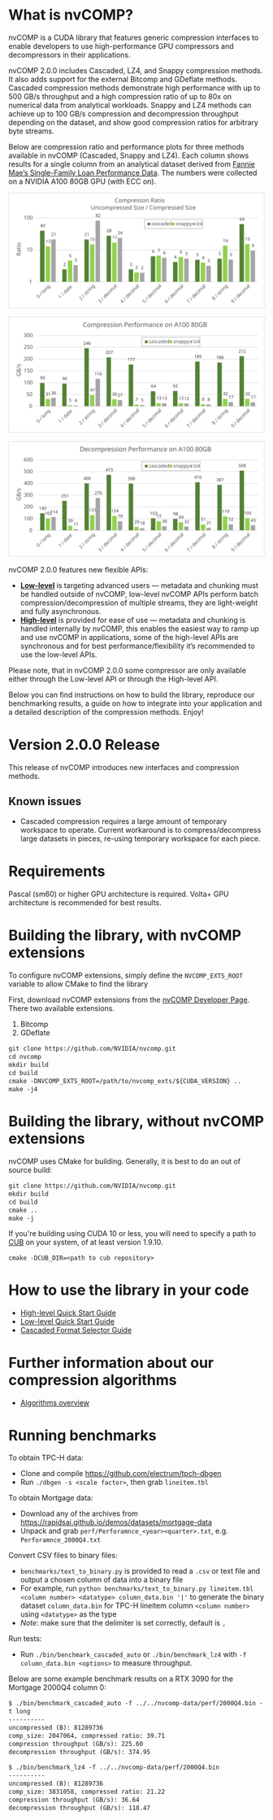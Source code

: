 # What is nvCOMP?

nvCOMP is a CUDA library that features generic compression interfaces to enable developers to use high-performance GPU compressors and decompressors in their applications.

nvCOMP 2.0.0 includes Cascaded, LZ4, and Snappy compression methods.
It also adds support for the external Bitcomp and GDeflate methods.
Cascaded compression methods demonstrate high performance with up to 500 GB/s
throughput and a high compression ratio of up to 80x on numerical data from
analytical workloads.
Snappy and LZ4 methods can achieve up to 100 GB/s compression and decompression
throughput depending on the dataset, and show good compression ratios for
arbitrary byte streams.

Below are compression ratio and performance plots for three methods available in nvCOMP (Cascaded, Snappy and LZ4). Each column shows results for a single column from an analytical dataset derived from [Fannie Mae’s Single-Family Loan Performance Data](http://www.fanniemae.com/portal/funding-the-market/data/loan-performance-data.html). The numbers were collected on a NVIDIA A100 80GB GPU (with ECC on). 

![compression ratio](/doc/compression_ratio.png)

![compression performance](/doc/compression_performance_a100.png)

![decompression performance](/doc/decompression_performance_a100.png)

nvCOMP 2.0.0 features new flexible APIs:
* [**Low-level**](doc/lowlevel_c_quickstart.md) is targeting advanced users —
  metadata and chunking must be handled outside of nvCOMP, low-level nvCOMP
  APIs perform batch compression/decompression of multiple streams, they are
  light-weight and fully asynchronous.
* [**High-level**](doc/highlevel_cpp_quickstart.md) is provided for ease of use —
  metadata and chunking is handled internally by nvCOMP, this enables the
  easiest way to ramp up and use nvCOMP in applications, some of the high-level
  APIs are synchronous and for best performance/flexibility it’s recommended to
  use the low-level APIs.

Please note, that in nvCOMP 2.0.0 some compressor are only available either through the Low-level API or through the High-level API.

Below you can find instructions on how to build the library, reproduce our benchmarking results, a guide on how to integrate into your application and a detailed description of the compression methods. Enjoy!

# Version 2.0.0 Release

This release of nvCOMP introduces new interfaces and compression methods.

## Known issues

* Cascaded compression requires a large amount of temporary workspace to
operate. Current workaround is to compress/decompress large datasets in pieces,
re-using temporary workspace for each piece.

# Requirements
Pascal (sm60) or higher GPU architecture is required. Volta+ GPU architecture is recommended for best results.

# Building the library, with nvCOMP extensions
To configure nvCOMP extensions, simply define the `NVCOMP_EXTS_ROOT` variable
to allow CMake to find the library

First, download nvCOMP extensions from the [nvCOMP Developer Page](https://developer.nvidia.com/nvcomp).
There two available extensions.
1. Bitcomp
2. GDeflate
```
git clone https://github.com/NVIDIA/nvcomp.git
cd nvcomp
mkdir build
cd build
cmake -DNVCOMP_EXTS_ROOT=/path/to/nvcomp_exts/${CUDA_VERSION} ..
make -j4
```

# Building the library, without nvCOMP extensions
nvCOMP uses CMake for building. Generally, it is best to do an out of source build:
```
git clone https://github.com/NVIDIA/nvcomp.git
mkdir build
cd build
cmake ..
make -j
```

If you're building using CUDA 10 or less, you will need to specify a path to
[CUB](https://github.com/thrust/cub) on your system, of at least version
1.9.10.

```
cmake -DCUB_DIR=<path to cub repository>
```

# How to use the library in your code

* [High-level Quick Start Guide](doc/highlevel_cpp_quickstart.md)
* [Low-level Quick Start Guide](doc/lowlevel_c_quickstart.md)
* [Cascaded Format Selector Guide](doc/selector-quickstart.md)

# Further information about our compression algorithms

* [Algorithms overview](doc/algorithms_overview.md)

# Running benchmarks
To obtain TPC-H data:
- Clone and compile https://github.com/electrum/tpch-dbgen
- Run `./dbgen -s <scale factor>`, then grab `lineitem.tbl`

To obtain Mortgage data:
- Download any of the archives from https://rapidsai.github.io/demos/datasets/mortgage-data
- Unpack and grab `perf/Perforamnce_<year><quarter>.txt`, e.g. `Perforamnce_2000Q4.txt`

Convert CSV files to binary files:
- `benchmarks/text_to_binary.py` is provided to read a `.csv` or text file and output a chosen column of data into a binary file
- For example, run `python benchmarks/text_to_binary.py lineitem.tbl <column number> <datatype> column_data.bin '|'` to generate the binary dataset `column_data.bin` for TPC-H lineitem column `<column number>` using `<datatype>` as the type
- *Note*: make sure that the delimiter is set correctly, default is `,`

Run tests:
- Run `./bin/benchmark_cascaded_auto` or `./bin/benchmark_lz4` with `-f column_data.bin <options>` to measure throughput.

Below are some example benchmark results on a RTX 3090 for the Mortgage 2000Q4 column 0:

```
$ ./bin/benchmark_cascaded_auto -f ../../nvcomp-data/perf/2000Q4.bin -t long
----------
uncompressed (B): 81289736
comp_size: 2047064, compressed ratio: 39.71
compression throughput (GB/s): 225.60
decompression throughput (GB/s): 374.95
```

```
$ ./bin/benchmark_lz4 -f ../../nvcomp-data/perf/2000Q4.bin
----------
uncompressed (B): 81289736
comp_size: 3831058, compressed ratio: 21.22
compression throughput (GB/s): 36.64
decompression throughput (GB/s): 118.47
```
